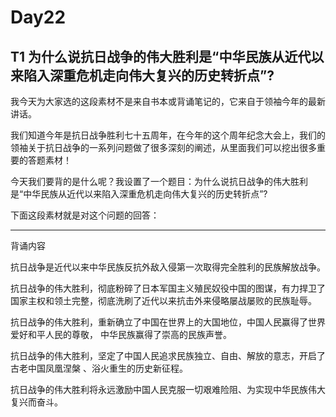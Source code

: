 # Day22
## T1 为什么说抗日战争的伟大胜利是“中华民族从近代以来陷入深重危机走向伟大复兴的历史转折点”?
我今天为大家选的这段素材不是来自书本或背诵笔记的，它来自于领袖今年的最新讲话。

我们知道今年是抗日战争胜利七十五周年，在今年的这个周年纪念大会上，我们的领袖关于抗日战争的一系列问题做了很多深刻的阐述，从里面我们可以挖出很多重要的答题素材！

今天我们要背的是什么呢？我设置了一个题目：为什么说抗日战争的伟大胜利是“中华民族从近代以来陷入深重危机走向伟大复兴的历史转折点”?

下面这段素材就是对这个问题的回答：

---
背诵内容

抗日战争是近代以来中华民族反抗外敌入侵第一次取得完全胜利的民族解放战争。

抗日战争的伟大胜利，彻底粉碎了日本军国主义殖民奴役中国的图谋，有力捍卫了国家主权和领土完整，彻底洗刷了近代以来抗击外来侵略屡战屡败的民族耻辱。

抗日战争的伟大胜利，重新确立了中国在世界上的大国地位，中国人民赢得了世界爱好和平人民的尊敬， 中华民族赢得了崇高的民族声誉。

抗日战争的伟大胜利，坚定了中国人民追求民族独立、自由、解放的意志，开启了古老中国凤凰涅槃 、浴火重生的历史新征程。

抗日战争的伟大胜利将永远激励中国人民克服一切艰难险阻、为实现中华民族伟大复兴而奋斗。
